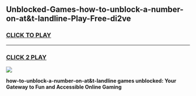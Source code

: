 
## Unblocked-Games-how-to-unblock-a-number-on-at&t-landline-Play-Free-di2ve
<h3>
<a href="https://premium76.site?title=how-to-unblock-a-number-on-at&t-landline&ref=20M">CLICK TO PLAY</a></h3>
<hr>

<h3>
<a href="https://premium76.site?title=how-to-unblock-a-number-on-at&t-landline&ref=20M">CLICK 2 PLAY</a>
  
</h3>

<a href="https://premium76.site?title=how-to-unblock-a-number-on-at&t-landline&ref=19M"><img src="https://clearcache.store/games.png"></a>


**how-to-unblock-a-number-on-at&t-landline games unblocked: Your Gateway to Fun and Accessible Online Gaming**
